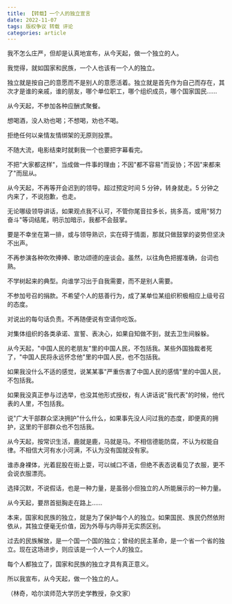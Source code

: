 ```yaml
---
title: 【转载】一个人的独立宣言
date: 2022-11-07
tags: 版权争议 转载 评论
categories: article
---
```


我不怎么庄严，但却是认真地宣布，从今天起，做一个独立的人。

我觉得，就如国家和民族，一个人也该有一个人的独立。

独立就是按自己的意愿而不是别人的意愿活着。独立就是首先作为自己而存在，其次才是谁的亲戚，谁的朋友，哪个单位职工，哪个组织成员，哪个国家国民……

从今天起，不参加各种应酬式聚餐。

想喝酒，没人劝也喝；不想喝，劝也不喝。

拒绝任何以亲情友情绑架的无原则投票。

不随大流，电影结束时就剩我一个也要把字幕看完。

不把"大家都这样"，当成做一件事的理由；不因"都不容易"而妥协；不因"来都来了"而屈从。

从今天起，不再等开会迟到的领导。超过预定时间 5 分钟，转身就走。5 分钟之内来了，不说抱歉，也走。

无论哪级领导讲话，如果观点我不认可，不管你尾音拉多长，挑多高，或用"努力奋斗"等词结尾，明示加暗示，我都不会鼓掌。

要是不幸坐在第一排，或与领导熟识，实在碍于情面，那就只做鼓掌的姿势但坚决不出声。

不再参演各种吹吹捧捧、歌功颂德的座谈会。虽然，以往角色把握准确，台词也熟。

不学树起来的典型。向谁学习出于自我需要，而不是别人需要。

不参加号召的捐款。不希望个人的慈善行为，成了某单位某组织积极相应上级号召的态度。

对说出的每句话负责。不再随便说有空请你吃饭。

对集体组织的各类承诺、宣誓、表决心，如果自知做不到，就去卫生间躲躲。

从今天起，"中国人民的老朋友"里的中国人民，不包括我。某些外国独裁者死了，"中国人民将永远怀念他"里的中国人民，也不包括我。

如果我没什么不适的感觉，说某某事"严重伤害了中国人民的感情"里的中国人民，不包括我。

如果我没真正参与过选举，也没其他形式授权，有人讲话说"我代表"的时候，他代表的人里，不包括我。

说"广大干部群众坚决拥护"什么什么，如果事先没人问过我的态度，即便真的拥护，这里的干部群众也不包括我。

从今天起，按常识生活，鹿就是鹿，马就是马。不相信德能防腐，不认为权能自律。不相信大河有水小河满，不认为没有国就没有家。

谁赤身裸体，光着屁股在街上耍，可以缄口不语，但绝不表态说看见了衣服，更不会说衣服漂亮。

选择沉默，不说假话，也是一种力量，是虽弱小但独立的人所能展示的一种力量。

从今天起，要昂首挺胸走在路上……

本来，国家和民族的独立，就是为了保护每个人的独立。如果国民、族民仍然依附依从，其独立便毫无价值，因为外辱与内辱并无实质区别。

过去的民族解放，是一个国一个国的独立；曾经的民主革命，是一个省一个省的独立。现在这场进步，则应该是一个人一个人的独立。

每个人都独立了，国家和民族的独立才具有真正意义。

所以我宣布，从今天起，做一个独立的人。

（林奇，哈尔滨师范大学历史学教授，杂文家）

<!-- https://chinadigitaltimes.net/chinese/689307.html -->
